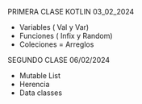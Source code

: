 PRIMERA CLASE KOTLIN 03_02_2024
- Variables ( Val y Var)
- Funciones ( Infix y Random)
- Coleciones = Arreglos

SEGUNDO CLASE 06/02/2024

- Mutable List
- Herencia
- Data classes
  
